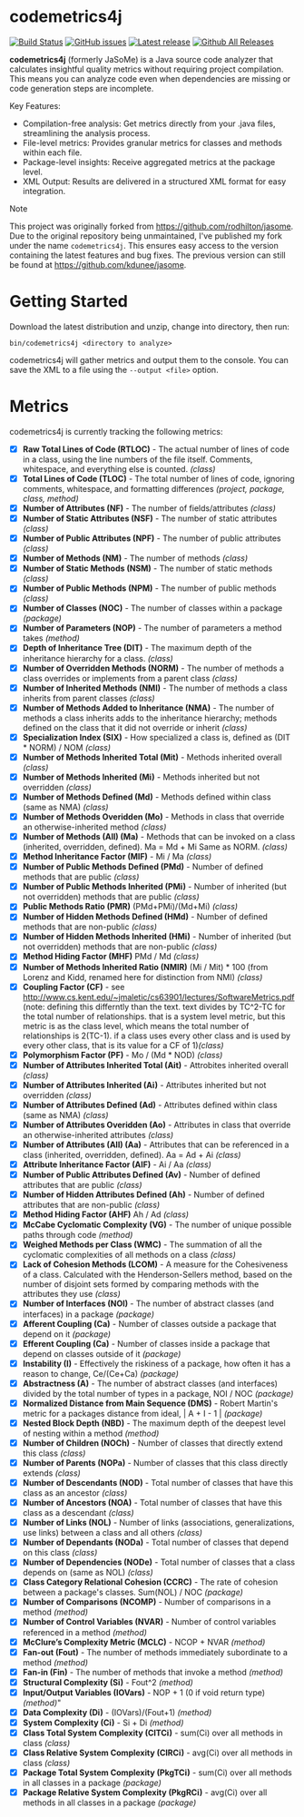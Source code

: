 # codemetrics4j
[![Build Status](https://github.com/kdunee/codemetrics4j/actions/workflows/gradle.yml/badge.svg)](https://github.com/kdunee/codemetrics4j/actions/workflows/gradle.yml)
[![GitHub issues](https://img.shields.io/github/issues/kdunee/codemetrics4j.svg)](https://github.com/kdunee/codemetrics4j/issues)
[![Latest release](https://img.shields.io/github/release/kdunee/codemetrics4j.svg?colorB=dfb430)](https://github.com/kdunee/codemetrics4j/releases/latest)
[![Github All Releases](https://img.shields.io/github/downloads/kdunee/codemetrics4j/total.svg?colorB=0083c3)](https://github.com/kdunee/codemetrics4j/releases)

**codemetrics4j** (formerly JaSoMe) is a Java source code analyzer that calculates insightful quality metrics without requiring project compilation.  This means you can analyze code even when dependencies are missing or code generation steps are incomplete.

Key Features:

- Compilation-free analysis: Get metrics directly from your .java files, streamlining the analysis process.
- File-level metrics: Provides granular metrics for classes and methods within each file.
- Package-level insights: Receive aggregated metrics at the package level.
- XML Output: Results are delivered in a structured XML format for easy integration.

> [!NOTE]  
> This project was originally forked from https://github.com/rodhilton/jasome.  Due to the original repository being unmaintained, I've published my fork under the name `codemetrics4j`. This ensures easy access to the version containing the latest features and bug fixes.  The previous version can still be found at https://github.com/kdunee/jasome. 

# Getting Started

Download the latest distribution and unzip, change into directory, then run:

  ```
  bin/codemetrics4j <directory to analyze>
  ```
  
codemetrics4j will gather metrics and output them to the console.  You can save the XML
to a file using the `--output <file>` option.

# Metrics

codemetrics4j is currently tracking the following metrics:
   
 - [x] **Raw Total Lines of Code (RTLOC)** - The actual number of lines of code in a
   class, using the line numbers of the file itself.  Comments, whitespace, and
   everything else is counted. _(class)_
 - [x] **Total Lines of Code (TLOC)** - The total number of lines of code, ignoring
   comments, whitespace, and formatting differences _(project, package, class, method)_
 - [x] **Number of Attributes (NF)** - The number of fields/attributes _(class)_
 - [x] **Number of Static Attributes (NSF)** - The number of static attributes _(class)_
 - [x] **Number of Public Attributes (NPF)** - The number of public attributes _(class)_
 - [x] **Number of Methods (NM)** - The number of methods _(class)_
 - [x] **Number of Static Methods (NSM)** - The number of static methods _(class)_
 - [x] **Number of Public Methods (NPM)** - The number of public methods _(class)_
 - [x] **Number of Classes (NOC)** - The number of classes within a package _(package)_
 - [x] **Number of Parameters (NOP)** - The number of parameters a method takes _(method)_ 
 - [x] **Depth of Inheritance Tree (DIT)** - The maximum depth of the inheritance
     hierarchy for a class.  _(class)_
 - [x] **Number of Overridden Methods (NORM)** - The number of methods a class overrides
     or implements from a parent class _(class)_
 - [x] **Number of Inherited Methods (NMI)** - The number of methods a class inherits
   from parent classes _(class)_
 - [x] **Number of Methods Added to Inheritance (NMA)** - The number of methods a
   class inherits adds to the inheritance hierarchy; methods defined on the class
   that it did not override or inherit _(class)_
 - [x] **Specialization Index (SIX)** - How specialized a class is, defined as (DIT * NORM) / NOM _(class)_
 - [x] **Number of Methods Inherited Total (Mit)** - Methods inherited overall _(class)_
 - [x] **Number of Methods Inherited (Mi)** - Methods inherited but not overridden _(class)_
 - [x] **Number of Methods Defined (Md)** - Methods defined within class (same as NMA) _(class)_
 - [x] **Number of Methods Overidden (Mo)** - Methods in class that override an otherwise-inherited method _(class)_
 - [x] **Number of Methods (All) (Ma)** - Methods that can be invoked on a class (inherited, overridden, defined). Ma = Md + Mi Same as NORM. _(class)_
 - [x] **Method Inheritance Factor (MIF)** - Mi / Ma _(class)_
 - [x] **Number of Public Methods Defined (PMd)** - Number of defined methods that are public _(class)_ 
 - [x] **Number of Public Methods Inherited (PMi)** - Number of inherited (but not overridden) methods that are public _(class)_
 - [x] **Public Methods Ratio (PMR)** (PMd+PMi)/(Md+Mi) _(class)_
 - [x] **Number of Hidden Methods Defined (HMd)** - Number of defined methods that are non-public _(class)_
 - [x] **Number of Hidden Methods Inherited (HMi)** - Number of inherited (but not overridden) methods that are non-public _(class)_
 - [x] **Method Hiding Factor (MHF)** PMd / Md _(class)_
 - [x] **Number of Methods Inherited Ratio (NMIR)** (Mi / Mit) * 100 (from Lorenz and Kidd, renamed here for distinction from NMI) _(class)_
 - [x] **Coupling Factor (CF)** - see http://www.cs.kent.edu/~jmaletic/cs63901/lectures/SoftwareMetrics.pdf (note: defining this differntly than the text. text divides by TC^2-TC for the total number of relationships. that is a system level metric, but this metric is as the class level, which means the total number of relationships is 2(TC-1). if a class uses every other class and is used by every other class, that is its value for a CF of 1)_(class)_
 - [x] **Polymorphism Factor (PF)** - Mo / (Md * NOD) _(class)_
 - [x] **Number of Attributes Inherited Total (Ait)** - Attrobites inherited overall _(class)_
 - [x] **Number of Attributes Inherited (Ai)** - Attributes inherited but not overridden _(class)_
 - [x] **Number of Attributes Defined (Ad)** - Attributes defined within class (same as NMA) _(class)_
 - [x] **Number of Attributes Overidden (Ao)** - Attributes in class that override an otherwise-inherited attributes _(class)_
 - [x] **Number of Attributes (All) (Aa)** - Attributes that can be referenced in a class (inherited, overridden, defined). Aa = Ad + Ai _(class)_
 - [x] **Attribute Inheritance Factor (AIF)** - Ai / Aa _(class)_
 - [x] **Number of Public Attributes Defined (Av)** - Number of defined attributes that are public _(class)_ 
 - [x] **Number of Hidden Attributes Defined (Ah)** - Number of defined attributes that are non-public _(class)_
 - [x] **Method Hiding Factor (AHF)** Ah / Ad _(class)_
 - [x] **McCabe Cyclomatic Complexity (VG)** - The number of unique possible paths
     through code _(method)_
 - [x] **Weighed Methods per Class (WMC)** - The summation of all the cyclomatic
       complexities of all methods on a class _(class)_
 - [x] **Lack of Cohesion Methods (LCOM)** - A measure for the Cohesiveness of a class.
       Calculated with the Henderson-Sellers method, based on the number of disjoint sets
       formed by comparing methods with the attributes they use _(class)_
 - [x] **Number of Interfaces (NOI)** - The number of abstract classes (and interfaces) in a package _(package)_
 - [x] **Afferent Coupling (Ca)** - Number of classes outside a package that depend on it _(package)_
 - [x] **Efferent Coupling (Ca)** - Number of classes inside a package that depend on classes outside of it _(package)_
 - [x] **Instability (I)** - Effectively the riskiness of a package, how often it has a reason to change, Ce/(Ce+Ca) _(package)_
 - [x] **Abstractness (A)** - The number of abstract classes (and interfaces) divided by the total number of types in a package, NOI / NOC _(package)_
 - [x] **Normalized Distance from Main Sequence (DMS)** - Robert Martin's metric for a packages distance from ideal,  | A + I - 1 | _(package)_
 - [x] **Nested Block Depth (NBD)** - The maximum depth of the deepest level of nesting within a method _(method)_
 - [x] **Number of Children (NOCh)** - Number of classes that directly extend this class _(class)_
 - [x] **Number of Parents (NOPa)** - Number of classes that this class directly extends _(class)_
 - [x] **Number of Descendants (NOD)** - Total number of classes that have this class as an ancestor _(class)_
 - [x] **Number of Ancestors (NOA)** - Total number of classes that have this class as a descendant _(class)_
 - [x] **Number of Links (NOL)** - Number of links (associations, generalizations, use links) between a class and all others _(class)_
 - [x] **Number of Dependants (NODa)** - Total number of classes that depend on this class  _(class)_
 - [x] **Number of Dependencies (NODe)** - Total number of classes that a class depends on (same as NOL) _(class)_
 - [x] **Class Category Relational Cohesion (CCRC)** - The rate of cohesion between a package's classes. Sum(NOL) / NOC _(package)_
 - [x] **Number of Comparisons (NCOMP)** - Number of comparisons in a method _(method)_
 - [x] **Number of Control Variables (NVAR)** - Number of control variables referenced in a method _(method)_
 - [x] **McClure’s Complexity Metric (MCLC)** - NCOP + NVAR _(method)_
 - [x] **Fan-out (Fout)** - The number of methods immediately subordinate to a method _(method)_
 - [x] **Fan-in (Fin)** - The number of methods that invoke a method _(method)_
 - [x] **Structural Complexity (Si)** - Fout^2 _(method)_
 - [x] **Input/Output Variables (IOVars)** - NOP + 1 (0 if void return type) _(method)_"
 - [x] **Data Complexity (Di)** - (IOVars)/(Fout+1) _(method)_
 - [x] **System Complexity (Ci)** - Si + Di _(method)_
 - [x] **Class Total System Complexity (ClTCi)** - sum(Ci) over all methods in class _(class)_
 - [x] **Class Relative System Complexity (ClRCi)** - avg(Ci) over all methods in class _(class)_
 - [x] **Package Total System Complexity (PkgTCi)** - sum(Ci) over all methods in all classes in a package _(package)_
 - [x] **Package Relative System Complexity (PkgRCi)** - avg(Ci) over all methods in all classes in a package _(package)_
